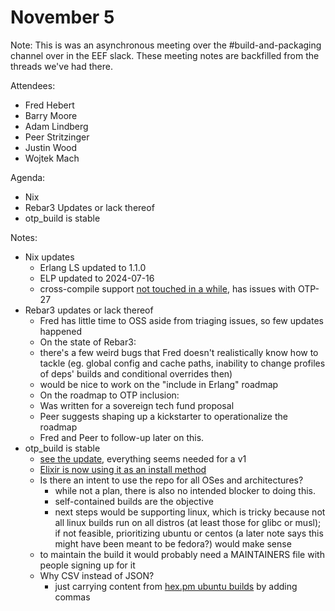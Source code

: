 # November 5

Note: This is was an asynchronous meeting over the #build-and-packaging channel over in the EEF slack. These meeting notes are backfilled from the threads we've had there.

Attendees:

- Fred Hebert
- Barry Moore
- Adam Lindberg
- Peer Stritzinger
- Justin Wood
- Wojtek Mach


Agenda:

- Nix
- Rebar3 Updates or lack thereof
- otp\_build is stable

Notes:

- Nix updates
  - Erlang LS updated to 1.1.0
  - ELP updated to 2024-07-16
  - cross-compile support [not touched in a while](https://github.com/NixOS/nixpkgs/pull/222407#issuecomment-2333953557), has issues with OTP-27
- Rebar3 updates or lack thereof
  - Fred has little time to OSS aside from triaging issues, so few updates happened
  - On the state of Rebar3:
   - there's a few weird bugs that Fred doesn't realistically know how to tackle (eg. global config and cache paths, inability to change profiles of deps' builds and conditional overrides then)
   - would be nice to work on the "include in Erlang" roadmap
  - On the roadmap to OTP inclusion:
   - Was written for a sovereign tech fund proposal
   - Peer suggests shaping up a kickstarter to operationalize the roadmap
   - Fred and Peer to follow-up later on this.
- otp\_build is stable
  - [see the update](https://github.com/erlef/build-and-packaging-wg/issues/80#issuecomment-2459164467), everything seems needed for a v1
  - [Elixir is now using it as an install method](https://elixir-lang.org/install.html#install-scripts)
  - Is there an intent to use the repo for all OSes and architectures?
    - while not a plan, there is also no intended blocker to doing this.
    - self-contained builds are the objective
    - next steps would be supporting linux, which is tricky because not all linux builds run on all distros (at least those for glibc or musl); if not feasible, prioritizing ubuntu or centos (a later note says this might have been meant to be fedora?) would make sense
   - to maintain the build it would probably need a MAINTAINERS file with people signing up for it
  - Why CSV instead of JSON?
    - just carrying content from [hex.pm ubuntu builds](https://builds.hex.pm/builds/otp/amd64/ubuntu-24.04/builds.txt) by adding commas

